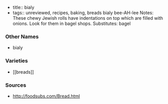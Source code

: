 - title:: bialy
- tags:: unreviewed, recipes, baking, breads
bialy bee-AH-lee Notes: These chewy Jewish rolls have indentations on top which are filled with onions. Look for them in bagel shops. Substitutes: bagel

### Other Names

* bialy

### Varieties

* [[breads]]

### Sources
* http://foodsubs.com/Bread.html
